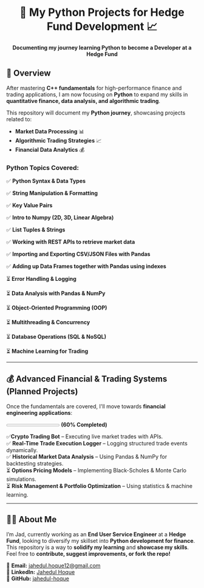 <h1 align="center">🐍 My Python Projects for Hedge Fund Development 📈</h1>   
<p align="center">
  <b>Documenting my journey learning Python to become a Developer at a Hedge Fund</b>
</p>  
             
## **📌 Overview**
After mastering **C++ fundamentals** for high-performance finance and trading applications, I am now focusing on **Python** to expand my skills in **quantitative finance, data analysis, and algorithmic trading**.
   
This repository will document my **Python journey**, showcasing projects related to:
- **Market Data Processing** 📊
- **Algorithmic Trading Strategies** 📈
- **Financial Data Analytics** 💰

### Python Topics Covered:  

✅ **Python Syntax & Data Types**  

✅ **String Manipulation & Formatting** 

✅ **Key Value Pairs**  

✅ **Intro to Numpy (2D, 3D, Linear Algebra)**  

✅ **List Tuples & Strings** 

✅ **Working with REST APIs to retrieve market data**  

✅ **Importing and Exporting CSV/JSON Files with Pandas**  

✅ **Adding up Data Frames together with Pandas using indexes** 

⏳ **Error Handling & Logging**  

⏳ **Data Analysis with Pandas & NumPy**  

⏳ **Object-Oriented Programming (OOP)**  

⏳ **Multithreading & Concurrency**  

⏳ **Database Operations (SQL & NoSQL)**  

⏳ **Machine Learning for Trading**  


---

## 💰 **Advanced Financial & Trading Systems (Planned Projects)**  

Once the fundamentals are covered, I'll move towards **financial engineering applications**: 

<progress value="0" max="5"></progress> **(60% Completed)**

✅**Crypto Trading Bot** – Executing live market trades with APIs.  
✅ **Real-Time Trade Execution Logger** – Logging structured trade events dynamically.  
✅ **Historical Market Data Analysis** – Using Pandas & NumPy for backtesting strategies.  
⏳ **Options Pricing Models** – Implementing Black-Scholes & Monte Carlo simulations.  
⏳ **Risk Management & Portfolio Optimization** – Using statistics & machine learning.  

---

## 👨‍💻 About Me
I’m Jad, currently working as an **End User Service Engineer** at a **Hedge Fund**, looking to diversify my skillset into **Python development for finance**. This repository is a way to **solidify my learning** and **showcase my skills**. Feel free to **contribute, suggest improvements, or fork the repo!**

📧 **Email:** [jahedul.hoque12@gmail.com](mailto:jahedul.hoque12@gmail.com)  
🔗 **LinkedIn:** [Jahedul Hoque](https://www.linkedin.com/in/jahedul-hoque/)  
🚀 **GitHub:** [jahedul-hoque](https://www.github.com/jahedul-hoque)

